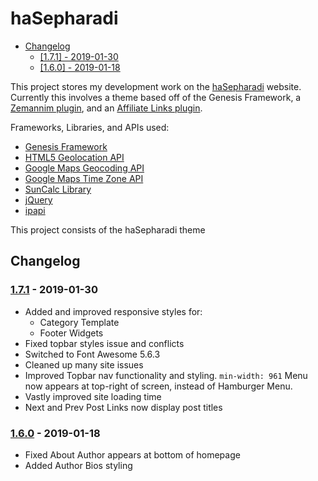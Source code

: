 # haSepharadi

<!-- MarkdownTOC -->

* [Changelog](#changelog)
	* [\[1.7.1\] - 2019-01-30](#171---2019-01-30)
	* [\[1.6.0\] - 2019-01-18](#160---2019-01-18)

<!-- /MarkdownTOC -->

This project stores my development work on the [haSepharadi](https://hasepharadi.com) website. Currently this involves a theme based off of the Genesis Framework, a [Zemannim plugin](plugins/luna-zemanim-widget), and an [Affiliate Links plugin](plugins/luna-affiliates-widget).

Frameworks, Libraries, and APIs used:
* [Genesis Framework](https://www.studiopress.com/features/)
* [HTML5 Geolocation API](https://developer.mozilla.org/en-US/docs/Web/API/Geolocation_API)
* [Google Maps Geocoding API](https://developers.google.com/maps/documentation/geocoding/intro)
* [Google Maps Time Zone API](https://developers.google.com/maps/documentation/timezone/intro)
* [SunCalc Library](https://github.com/mourner/suncalc)
* [jQuery](https://jquery.com/)
* [ipapi](https://ipapi.co/)

This project consists of the haSepharadi theme
<a id="changelog"></a>
## Changelog


<a id="171---2019-01-30"></a>
### [1.7.1] - 2019-01-30
* Added and improved responsive styles for:
    * Category Template
    * Footer Widgets
* Fixed topbar styles issue and conflicts
* Switched to Font Awesome 5.6.3
* Cleaned up many site issues
* Improved Topbar nav functionality and styling.
    `min-width: 961` Menu now appears at top-right of screen, instead of Hamburger Menu.
* Vastly improved site loading time
* Next and Prev Post Links now display post titles


<a id="160---2019-01-18"></a>
### [1.6.0] - 2019-01-18
* Fixed About Author appears at bottom of homepage
* Added Author Bios styling

[1.7.1]: https://github.com/lunacodes/hasepharadi/commit/804479078b534a6a182d7cdc7d036fe0c5183b17
[1.6.0]: https://github.com/lunacodes/hasepharadi/commit/0751be9b5b4830b117c04d0ca80109e0fd83cba5

